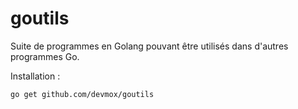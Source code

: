 # goutils
Suite de programmes en Golang pouvant être utilisés dans d'autres programmes Go.

Installation :

```
go get github.com/devmox/goutils
```
